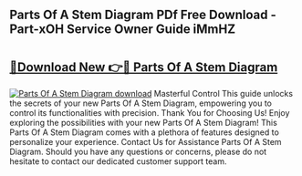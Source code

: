 ## Parts Of A Stem Diagram PDf Free Download - Part-xOH Service Owner Guide iMmHZ

# <h2><a href="http://dfs5ufz.blite.top/?on=Parts+Of+A+Stem+Diagram">🔗Download New 👉🔴 Parts Of A Stem Diagram</a></h2>

[![Parts Of A Stem Diagram download](https://i.imgur.com/lujVjoI.png)](http://dfs5ufz.blite.top/?on=Parts+Of+A+Stem+Diagram)
Masterful Control This guide unlocks the secrets of your new Parts Of A Stem Diagram, empowering you to control its functionalities with precision. Thank You for Choosing Us! Enjoy exploring the possibilities with your new Parts Of A Stem Diagram! This Parts Of A Stem Diagram comes with a plethora of features designed to personalize your experience. Contact Us for Assistance Parts Of A Stem Diagram. Should you have any questions or concerns, please do not hesitate to contact our dedicated customer support team.
